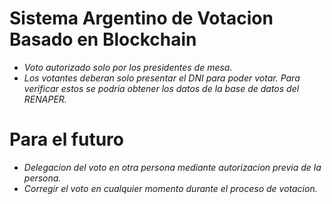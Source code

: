 # Sistema Argentino de Votacion Basado en Blockchain

- _Voto autorizado solo por los presidentes de mesa._
- _Los votantes deberan solo presentar el DNI para poder votar. Para verificar estos se podria obtener los datos de la base de datos del RENAPER._

# Para el futuro

- _Delegacion del voto en otra persona mediante autorizacion previa de la persona._
- _Corregir el voto en cualquier momento durante el proceso de votacion._
